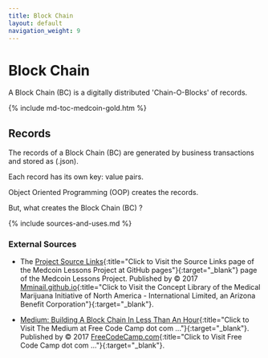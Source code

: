 ```yaml
---
title: Block Chain
layout: default
navigation_weight: 9
---
```

# Block Chain

A Block Chain (BC) is a digitally distributed 'Chain-O-Blocks' of records.

{% include md-toc-medcoin-gold.htm %}

## Records

The records of a Block Chain (BC) are generated by business transactions and stored as (.json).

Each record has its own key: value pairs.

Object Oriented Programming (OOP) creates the records.

But, what creates the Block Chain (BC) ?

{% include sources-and-uses.md %}

### External Sources

- The [Project Source Links](https://mminail.github.io/Medcoin/Source-Medcoin-Links.htm){:title="Click to Visit the Source Links page of the Medcoin Lessons Project at GitHub pages"}{:target="_blank"} page of the Medcoin Lessons Project. Published by © 2017 [Mminail.github.io](https://mminail.github.io/){:title="Click to Visit the Concept Library of the Medical Marijuana Initiative of North America - International Limited, an Arizona Benefit Corporation"}{:target="_blank"}.

- [Medium: Building A Block Chain In Less Than An Hour](https://medium.freecodecamp.com/from-what-is-blockchain-to-building-a-blockchain-within-an-hour-4e738efc819d){:title="Click to Visit The Medium at Free Code Camp dot com ..."}{:target="_blank"}. Published by © 2017 [FreeCodeCamp.com](https://www.freecodecamp.com){:title="Click to Visit Free Code Camp dot com ..."}{:target="_blank"}.
